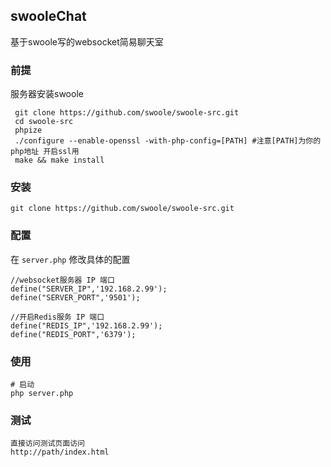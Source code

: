 ## swooleChat

基于swoole写的websocket简易聊天室


### 前提 

服务器安装swoole

```
 git clone https://github.com/swoole/swoole-src.git
 cd swoole-src
 phpize
 ./configure --enable-openssl -with-php-config=[PATH] #注意[PATH]为你的php地址 开启ssl用
 make && make install
 ```
### 安装
  
```
git clone https://github.com/swoole/swoole-src.git
```
### 配置

 在 `server.php` 修改具体的配置
  ```
//websocket服务器 IP 端口
define("SERVER_IP",'192.168.2.99');
define("SERVER_PORT",'9501');

//开启Redis服务 IP 端口
define("REDIS_IP",'192.168.2.99');
define("REDIS_PORT",'6379');

  ```

 
 ### 使用
 
  ```
  # 启动 
  php server.php
   ```
   
### 测试

```
直接访问测试页面访问
http://path/index.html
```
